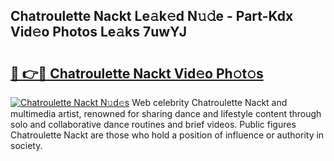 ## Chatroulette Nackt Le𝚊k𝚎d N𝚞𝚍e - Part-Kdx Vid𝚎o Photos Le𝚊ks 7uwYJ

# <h2><a href="http://fb6070h.evod.top/?m=Chatroulette+Nackt">🔗 👉🔴 Chatroulette Nackt Vid𝚎o Ph𝚘t𝚘s</a></h2>

[![Chatroulette Nackt N𝚞d𝚎s](https://i.imgur.com/8V9OHl7.gif)](http://fb6070h.evod.top/?m=Chatroulette+Nackt)
Web celebrity Chatroulette Nackt and multimedia artist, renowned for sharing dance and lifestyle content through solo and collaborative dance routines and brief videos. Public figures Chatroulette Nackt are those who hold a position of influence or authority in society. 

